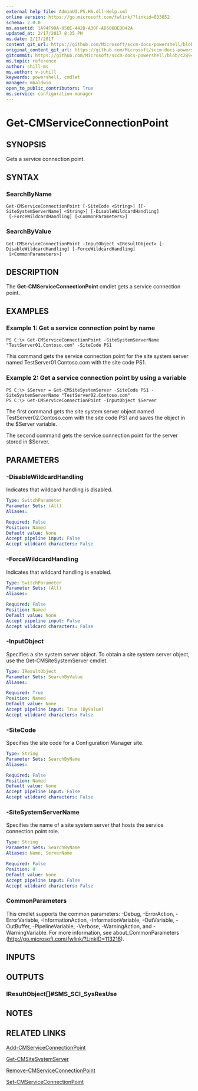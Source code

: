 ```yaml
---
external help file: AdminUI.PS.HS.dll-Help.xml
online version: https://go.microsoft.com/fwlink/?linkid=833852
schema: 2.0.0
ms.assetid: 1A94F9DA-050E-442B-A30F-AD506DEDD42A
updated_at: 2/17/2017 8:35 PM
ms.date: 2/17/2017
content_git_url: https://github.com/Microsoft/sccm-docs-powershell/blob/master/sccm-cmdlets/ConfigurationManager/vlatest/Get-CMServiceConnectionPoint.md
original_content_git_url: https://github.com/Microsoft/sccm-docs-powershell/blob/master/sccm-cmdlets/ConfigurationManager/vlatest/Get-CMServiceConnectionPoint.md
gitcommit: https://github.com/Microsoft/sccm-docs-powershell/blob/c28949c2167e895d621a0a34a9b5d48507b8a811/sccm-cmdlets/ConfigurationManager/vlatest/Get-CMServiceConnectionPoint.md
ms.topic: reference
author: shill-ms
ms.author: v-suhill
keywords: powershell, cmdlet
manager: mbaldwin
open_to_public_contributors: True
ms.service: configuration-manager
---
```


# Get-CMServiceConnectionPoint

## SYNOPSIS
Gets a service connection point.

## SYNTAX

### SearchByName
```
Get-CMServiceConnectionPoint [-SiteCode <String>] [[-SiteSystemServerName] <String>] [-DisableWildcardHandling]
 [-ForceWildcardHandling] [<CommonParameters>]
```

### SearchByValue
```
Get-CMServiceConnectionPoint -InputObject <IResultObject> [-DisableWildcardHandling] [-ForceWildcardHandling]
 [<CommonParameters>]
```

## DESCRIPTION
The **Get-CMServiceConnectionPoint** cmdlet gets a service connection point.

## EXAMPLES

### Example 1: Get a service connection point by name
```
PS C:\> Get-CMServiceConnectionPoint -SiteSystemServerName "TestServer01.Contoso.com" -SiteCode PS1
```

This command gets the service connection point for the site system server named TestServer01.Contoso.com with the site code PS1.

### Example 2: Get a service connection point by using a variable
```
PS C:\> $Server = Get-CMSiteSystemServer -SiteCode PS1 -SiteSystemServerName "TestServer02.Contoso.com"
PS C:\> Get-CMServiceConnectionPoint -InputObject $Server
```

The first command gets the site system server object named TestServer02.Contoso.com with the site code PS1 and saves the object in the $Server variable.

The second command gets the service connection point for the server stored in $Server.

## PARAMETERS

### -DisableWildcardHandling
Indicates that wildcard handling is disabled.

```yaml
Type: SwitchParameter
Parameter Sets: (All)
Aliases: 

Required: False
Position: Named
Default value: None
Accept pipeline input: False
Accept wildcard characters: False
```

### -ForceWildcardHandling
Indicates that wildcard handling is enabled.

```yaml
Type: SwitchParameter
Parameter Sets: (All)
Aliases: 

Required: False
Position: Named
Default value: None
Accept pipeline input: False
Accept wildcard characters: False
```

### -InputObject
Specifies a site system server object.
To obtain a site system server object, use the Get-CMSiteSystemServer cmdlet.

```yaml
Type: IResultObject
Parameter Sets: SearchByValue
Aliases: 

Required: True
Position: Named
Default value: None
Accept pipeline input: True (ByValue)
Accept wildcard characters: False
```

### -SiteCode
Specifies the site code for a Configuration Manager site.

```yaml
Type: String
Parameter Sets: SearchByName
Aliases: 

Required: False
Position: Named
Default value: None
Accept pipeline input: False
Accept wildcard characters: False
```

### -SiteSystemServerName
Specifies the name of a site system server that hosts the service connection point role.

```yaml
Type: String
Parameter Sets: SearchByName
Aliases: Name, ServerName

Required: False
Position: 0
Default value: None
Accept pipeline input: False
Accept wildcard characters: False
```

### CommonParameters
This cmdlet supports the common parameters: -Debug, -ErrorAction, -ErrorVariable, -InformationAction, -InformationVariable, -OutVariable, -OutBuffer, -PipelineVariable, -Verbose, -WarningAction, and -WarningVariable. For more information, see about_CommonParameters (http://go.microsoft.com/fwlink/?LinkID=113216).

## INPUTS

## OUTPUTS

### IResultObject[]#SMS_SCI_SysResUse

## NOTES

## RELATED LINKS

[Add-CMServiceConnectionPoint](xref:ConfigurationManager/vlatest/Add-CMServiceConnectionPoint.md)

[Get-CMSiteSystemServer](xref:ConfigurationManager/vlatest/Get-CMSiteSystemServer.md)

[Remove-CMServiceConnectionPoint](xref:ConfigurationManager/vlatest/Remove-CMServiceConnectionPoint.md)

[Set-CMServiceConnectionPoint](xref:ConfigurationManager/vlatest/Set-CMServiceConnectionPoint.md)


